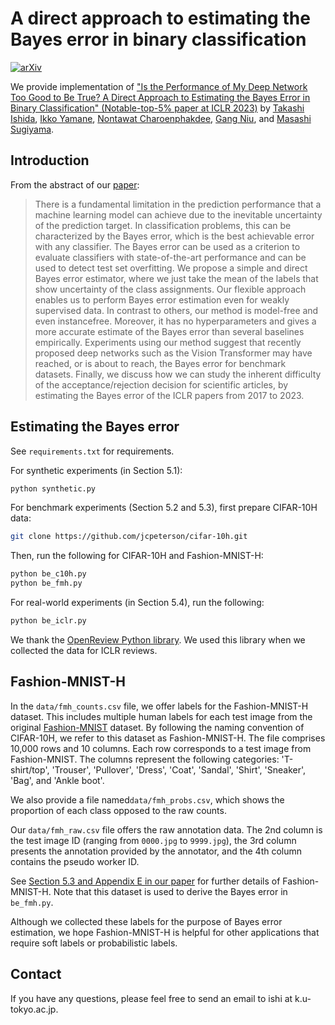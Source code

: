 # A direct approach to estimating the Bayes error in binary classification

[![arXiv](https://img.shields.io/badge/arXiv-2202.00395-b31b1b.svg)](https://arxiv.org/abs/2202.00395)

We provide implementation of ["Is the Performance of My Deep Network Too Good to Be True? A Direct Approach to Estimating the Bayes Error in Binary Classification" (Notable-top-5% paper at ICLR 2023)](https://openreview.net/forum?id=FZdJQgy05rz) by [Takashi Ishida](https://takashiishida.github.io), [Ikko Yamane](https://i-yamane.github.io), [Nontawat Charoenphakdee](https://nolfwin.github.io), [Gang Niu](https://niug1984.github.io/), and [Masashi Sugiyama](http://www.ms.k.u-tokyo.ac.jp/sugi/).

## Introduction

From the abstract of our [paper](https://openreview.net/forum?id=FZdJQgy05rz):

> There is a fundamental limitation in the prediction performance that a machine learning model can achieve due to the inevitable uncertainty of the prediction target. In classification problems, this can be characterized by the Bayes error, which is the best achievable error with any classifier. The Bayes error can be used as a criterion to evaluate classifiers with state-of-the-art performance and can be used to detect test set overfitting. We propose a simple and direct Bayes error estimator, where we just take the mean of the labels that show uncertainty of the class assignments. Our flexible approach enables us to perform Bayes error estimation even for weakly supervised data. In contrast to others, our method is model-free and even instancefree. Moreover, it has no hyperparameters and gives a more accurate estimate of the Bayes error than several baselines empirically. Experiments using our method suggest that recently proposed deep networks such as the Vision Transformer may have reached, or is about to reach, the Bayes error for benchmark datasets. Finally, we discuss how we can study the inherent difficulty of the acceptance/rejection decision for scientific articles, by estimating the Bayes error of the ICLR papers from 2017 to 2023.

## Estimating the Bayes error

See `requirements.txt` for requirements.

For synthetic experiments (in Section 5.1):

```sh
python synthetic.py
```

For benchmark experiments (Section 5.2 and 5.3), first prepare CIFAR-10H data:

```sh
git clone https://github.com/jcpeterson/cifar-10h.git
```

Then, run the following for CIFAR-10H and Fashion-MNIST-H:

```sh
python be_c10h.py
python be_fmh.py
```

For real-world experiments (in Section 5.4), run the following:

```sh
python be_iclr.py
```

We thank the [OpenReview Python library](https://github.com/openreview/openreview-py).
We used this library when we collected the data for ICLR reviews.

## Fashion-MNIST-H

In the `data/fmh_counts.csv` file, we offer labels for the Fashion-MNIST-H dataset.
This includes multiple human labels for each test image from the original [Fashion-MNIST](https://arxiv.org/abs/1708.07747) dataset.
By following the naming convention of CIFAR-10H, we refer to this dataset as Fashion-MNIST-H.
The file comprises 10,000 rows and 10 columns. Each row corresponds to a test image from Fashion-MNIST.
The columns represent the following categories: 'T-shirt/top', 'Trouser', 'Pullover', 'Dress', 'Coat', 'Sandal', 'Shirt', 'Sneaker', 'Bag', and 'Ankle boot'.

We also provide a file named`data/fmh_probs.csv`, which shows the proportion of each class opposed to the raw counts.

Our `data/fmh_raw.csv` file offers the raw annotation data. The 2nd column is the test image ID (ranging from `0000.jpg` to `9999.jpg`), the 3rd column presents the annotation provided by the annotator, and the 4th column contains the pseudo worker ID.

See [Section 5.3 and Appendix E in our paper](https://openreview.net/forum?id=FZdJQgy05rz) for further details of Fashion-MNIST-H.
Note that this dataset is used to derive the Bayes error in `be_fmh.py`.

Although we collected these labels for the purpose of Bayes error estimation, we hope Fashion-MNIST-H is helpful for other applications that require soft labels or probabilistic labels.

## Contact

If you have any questions, please feel free to send an email to ishi at k.u-tokyo.ac.jp.
